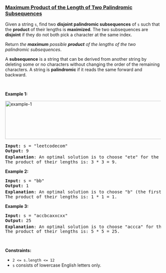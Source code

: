 ### [Maximum Product of the Length of Two Palindromic Subsequences](https://leetcode.com/problems/maximum-product-of-the-length-of-two-palindromic-subsequences)

<p>Given a string <code>s</code>, find two <strong>disjoint palindromic subsequences</strong> of <code>s</code> such that the <strong>product</strong> of their lengths is <strong>maximized</strong>. The two subsequences are <strong>disjoint</strong> if they do not both pick a character at the same index.</p>

<p>Return <em>the <strong>maximum</strong> possible <strong>product</strong> of the lengths of the two palindromic subsequences</em>.</p>

<p>A <strong>subsequence</strong> is a string that can be derived from another string by deleting some or no characters without changing the order of the remaining characters. A string is <strong>palindromic</strong> if it reads the same forward and backward.</p>

<p>&nbsp;</p>
<p><strong>Example 1:</strong></p>
<img alt="example-1" src="https://assets.leetcode.com/uploads/2021/08/24/two-palindromic-subsequences.png" style="width: 550px; height: 124px;" />
<pre>
<strong>Input:</strong> s = &quot;leetcodecom&quot;
<strong>Output:</strong> 9
<strong>Explanation</strong>: An optimal solution is to choose &quot;ete&quot; for the 1<sup>st</sup> subsequence and &quot;cdc&quot; for the 2<sup>nd</sup> subsequence.
The product of their lengths is: 3 * 3 = 9.
</pre>

<p><strong>Example 2:</strong></p>

<pre>
<strong>Input:</strong> s = &quot;bb&quot;
<strong>Output:</strong> 1
<strong>Explanation</strong>: An optimal solution is to choose &quot;b&quot; (the first character) for the 1<sup>st</sup> subsequence and &quot;b&quot; (the second character) for the 2<sup>nd</sup> subsequence.
The product of their lengths is: 1 * 1 = 1.
</pre>

<p><strong>Example 3:</strong></p>

<pre>
<strong>Input:</strong> s = &quot;accbcaxxcxx&quot;
<strong>Output:</strong> 25
<strong>Explanation</strong>: An optimal solution is to choose &quot;accca&quot; for the 1<sup>st</sup> subsequence and &quot;xxcxx&quot; for the 2<sup>nd</sup> subsequence.
The product of their lengths is: 5 * 5 = 25.
</pre>

<p>&nbsp;</p>
<p><strong>Constraints:</strong></p>

<ul>
	<li><code>2 &lt;= s.length &lt;= 12</code></li>
	<li><code>s</code> consists of lowercase English letters only.</li>
</ul>
